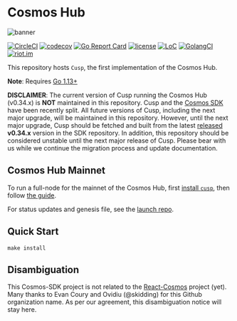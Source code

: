 # Cosmos Hub
![banner](./docs/cosmos-hub-image.jpg)

[![CircleCI](https://circleci.com/gh/cosmos/cusp/tree/master.svg?style=shield)](https://circleci.com/gh/cosmos/cusp/tree/master)
[![codecov](https://codecov.io/gh/cosmos/cusp/branch/master/graph/badge.svg)](https://codecov.io/gh/cosmos/cusp)
[![Go Report Card](https://goreportcard.com/badge/github.com/evdatsion/cusp)](https://goreportcard.com/report/github.com/evdatsion/cusp)
[![license](https://img.shields.io/github/license/cosmos/cusp.svg)](https://github.com/evdatsion/cusp/blob/master/LICENSE)
[![LoC](https://tokei.rs/b1/github/cosmos/cusp)](https://github.com/evdatsion/cusp)
[![GolangCI](https://golangci.com/badges/github.com/evdatsion/cusp.svg)](https://golangci.com/r/github.com/evdatsion/cusp)
[![riot.im](https://img.shields.io/badge/riot.im-JOIN%20CHAT-green.svg)](https://riot.im/app/#/room/#cosmos-sdk:matrix.org)

This repository hosts `Cusp`, the first implementation of the Cosmos Hub.

**Note**: Requires [Go 1.13+](https://golang.org/dl/)

**DISCLAIMER**: The current version of Cusp running the Cosmos Hub (v0.34.x) is
__NOT__ maintained in this repository. Cusp and the [Cosmos SDK](https://github.com/evdatsion/cosmos-sdk/)
have been recently split. All future versions of Cusp, including the next major
upgrade, will be maintained in this repository. However, until the next major upgrade,
Cusp should be fetched and built from the latest [released](https://github.com/evdatsion/cosmos-sdk/releases)
__v0.34.x__ version in the SDK repository. In addition, this repository should be
considered unstable until the next major release of Cusp. Please bear with us
while we continue the migration process and update documentation.

## Cosmos Hub Mainnet

To run a full-node for the mainnet of the Cosmos Hub, first [install `cusp`](./docs/installation.md), then follow [the guide](./docs/join-mainnet.md).

For status updates and genesis file, see the [launch repo](https://github.com/evdatsion/launch).

## Quick Start

```
make install
```

## Disambiguation

This Cosmos-SDK project is not related to the [React-Cosmos](https://github.com/react-cosmos/react-cosmos) project (yet). Many thanks to Evan Coury and Ovidiu (@skidding) for this Github organization name. As per our agreement, this disambiguation notice will stay here.


